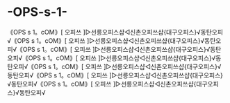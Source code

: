 # -OPS-s-1-
｟OPS s 1。сОΜ｠[ 오피쓰 ]▷선릉오피스샵◁신촌오피쓰샵{대구오피스}√동탄오피√｟OPS s 1。сОΜ｠[ 오피쓰 ]▷선릉오피스샵◁신촌오피쓰샵{대구오피스}√동탄오피√｟OPS s 1。сОΜ｠[ 오피쓰 ]▷선릉오피스샵◁신촌오피쓰샵{대구오피스}√동탄오피√｟OPS s 1。сОΜ｠[ 오피쓰 ]▷선릉오피스샵◁신촌오피쓰샵{대구오피스}√동탄오피√｟OPS s 1。сОΜ｠[ 오피쓰 ]▷선릉오피스샵◁신촌오피쓰샵{대구오피스}√동탄오피√｟OPS s 1。сОΜ｠[ 오피쓰 ]▷선릉오피스샵◁신촌오피쓰샵{대구오피스}√동탄오피√｟OPS s 1。сОΜ｠[ 오피쓰 ]▷선릉오피스샵◁신촌오피쓰샵{대구오피스}√동탄오피√
